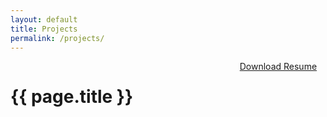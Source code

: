 ```yaml
---
layout: default
title: Projects
permalink: /projects/
---
```


<div style="with: 100%; height: 3em;">
    <div id="left-div" style="width: 60%; float: left;">
    <h1 id="anant-saxena-resumecv" class="no-print">{{ page.title }}</h1> 
    </div>
    <div id="right-div" style="width: 30%; float: right; ">
    <p class="no-print" style="font-size: 1em !important; text-align: center; margin: 0 !important;">
        <a href="/cv/Resume_Anant_Saxena.pdf" title="PDF version of my resume">Download Resume</a>
    </p>
    </div>
</div>
